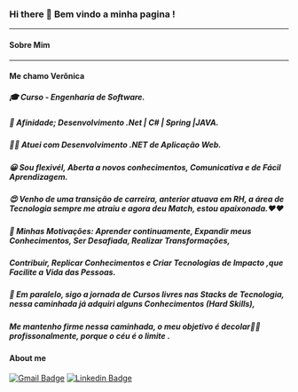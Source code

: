 ### Hi there 👋  Bem vindo a minha pagina !
_____________________________________
#### Sobre Mim
_____________________________________
####   Me chamo Verônica
#####  🎓 Curso -  Engenharia de Software.
#####  🚀 Afinidade; Desenvolvimento .Net | C# | Spring |JAVA.
#####  👩‍🔬 Atuei com Desenvolvimento .NET de Aplicação Web.
#####  😀 Sou flexivél, Aberta a novos conhecimentos, Comunicativa e de Fácil Aprendizagem.
#####  😍 Venho de uma transição de carreira, anterior atuava em RH, a área de Tecnologia sempre me atraiu e agora deu Match, estou apaixonada.❤❤
#####  💯 Minhas Motivações: Aprender continuamente, Expandir meus Conhecimentos, Ser Desafiada, Realizar Transformações,
#####  Contribuir, Replicar Conhecimentos e Criar Tecnologias de Impacto ,que Facilite a Vida das Pessoas.
#####  📘 Em paralelo, sigo a jornada de Cursos livres nas Stacks de Tecnologia, nessa caminhada já adquiri alguns Conhecimentos (Hard Skills), 
#####     Me mantenho firme nessa caminhada, o meu objetivo é decolar🚀🚀 profissonalmente, porque o céu é o limite .

#### About me
[![Gmail Badge](https://img.shields.io/badge/-Gmail-c14438?style=flat-square&logo=Gmail&logoColor=white&link=mailto:silvaverborges@gamil.com)](mailto:silvaverborges@gmail.com)
[![Linkedin Badge](https://img.shields.io/badge/-LinkedIn-blue?style=flat-square&logo=Linkedin&logoColor=white&link=https://www.linkedin.com/in/ver%C3%B4nica-borges-da-silva-b0b595204/)](https://www.linkedin.com/in/ver%C3%B4nica-borges-da-silva-b0b595204/)
 









